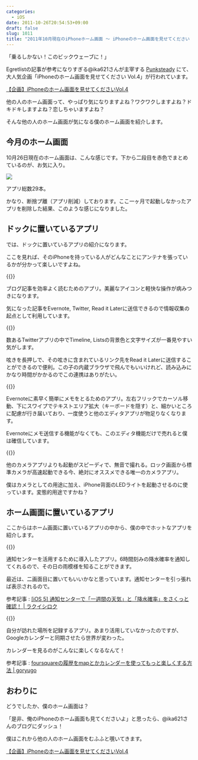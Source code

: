 ```yaml
---
categories:
  - iOS
date: 2011-10-26T20:54:53+09:00
draft: false
slug: 1011
title: "2011年10月現在のiPhoneホーム画面 〜 iPhoneのホーム画面を見せてください Vol.4 〜"
---
```


「乗るしかない！このビックウェーブに！」

Egretlistの記事が参考になりすぎる@ika621さんが主宰する [Punksteady](http://punksteady.com/) にて、大人気企画「iPhoneのホーム画面を見せてください Vol.4」が行われています。

[【企画】iPhoneのホーム画面を見せてくださいVol.4](http://punksteady.com/2011/10/26/iphone-home4/)

他の人のホーム画面って、やっぱり気になりますよね？ワクワクしますよね？ドキドキしますよね？恋しちゃいますよね？

そんな他の人のホーム画面が気になる僕のホーム画面を紹介します。

## 今月のホーム画面

10月26日現在のホーム画面は、こんな感じです。下から二段目を赤色でまとめているのが、お気に入り。

![](/images/2011/11/1011_1.png)

アプリ総数29本。

かなり、断捨プ離（アプリ削減）しております。ここ一ヶ月で起動しなかったアプリを削除した結果、このような感じになりました。

## ドックに置いているアプリ

では、ドックに置いているアプリの紹介になります。

ここを見れば、そのiPhoneを持っている人がどんなことにアンテナを張っているかが分かって楽しいですよね。

{{<app id="325502379" title="Reeder 2.5.3（￥250）" src="http://a1.mzstatic.com/us/r1000/075/Purple/ce/0f/10/mzl.dbaprevm.100x100-75.png">}}

ブログ記事を効率よく読むためのアプリ。美麗なアイコンと軽快な操作が病みつきになります。

気になった記事をEvernote, Twitter, Read it Laterに送信できるので情報収集の起点として利用しています。

{{<app id="428851691" title="Tweetbot — 個性あふれるTwitterクライアント 1.7.1（￥250）" src="http://a3.mzstatic.com/us/r1000/104/Purple/79/78/b2/mzl.ktnfzzzm.100x100-75.png">}}

数あるTwitterアプリの中でTimeline, Listsの背景色と文字サイズが一番見やすい気がします。

呟きを長押しで、その呟きに含まれているリンク先をRead it Laterに送信することができるので便利。この子の内蔵ブラウザで飛んでもいいけれど、読み込みにかなり時間がかかるのでこの連携はありがたい。

{{<app id="364580273" title="FastEver 1.9.2（￥170）" src="http://a5.mzstatic.com/us/r1000/105/Purple/d5/30/30/mzl.hhfcpjhs.100x100-75.png">}}

Evernoteに素早く簡単にメモをとるためのアプリ。左右フリックでカーソル移動、下にスワイプでテキストエリア拡大（キーボードを隠す）と、細かいところに配慮が行き届いており、一度使うと他のエディタアプリが物足りなくなります。

Evernoteにメモ送信する機能がなくても、このエディタ機能だけで売れると僕は確信しています。

{{<app id="422845617" title="OneCam[連写,静音,ジオタグ] 2.3.0（￥170）" src="http://a3.mzstatic.com/us/r1000/094/Purple/3b/e6/91/mzl.cgfwjjxt.100x100-75.png">}}

他のカメラアプリよりも起動がスピーディで、無音で撮れる。ロック画面から標準カメラが高速起動できる今、絶対にオススメできる唯一のカメラアプリ。

僕はカメラとしての用途に加え、iPhone背面のLEDライトを起動させるのに使っています。変態的用途ですかね？

## ホーム画面に置いているアプリ

ここからはホーム画面に置いているアプリの中から、僕の中でホットなアプリを紹介します。

{{<app id="449430946" title="バッジで降水確率 1.0.5（￥170）" src="http://a3.mzstatic.com/us/r1000/100/Purple/19/0c/e5/mzl.nvhampvz.100x100-75.png">}}

通知センターを活用するために導入したアプリ。6時間刻みの降水確率を通知してくれるので、その日の雨模様を知ることができます。

最近は、二画面目に置いてもいいかなと思っています。通知センターを引っ張れば表示されるので。

参考記事 : [[iOS 5] 通知センターで「一週間の天気」と「降水確率」をさくっと確認！ | ラクイシロク](http://rakuishi.com/iphone/921/)

{{<app id="306934924" title="foursquare 4.0.1（無料）" src="http://a3.mzstatic.com/us/r1000/096/Purple/8b/72/c5/mzl.injmxxao.100x100-75.png">}}

自分が訪れた場所を記録するアプリ。あまり活用していなかったのですが、Googleカレンダーと同期させたら世界が変わった。

カレンダーを見るのがこんなに楽しくなるなんて！

参考記事 : [foursquareの履歴をmapとかカレンダーを使ってもっと楽しくする方法 | goryugo](http://goryugo.com/20100326/foursquare%E3%81%AE%E5%B1%A5%E6%AD%B4%E3%82%92map%E3%81%A8%E3%81%8B%E3%82%AB%E3%83%AC%E3%83%B3%E3%83%80%E3%83%BC%E3%82%92%E4%BD%BF%E3%81%A3%E3%81%A6%E3%82%82%E3%81%A3%E3%81%A8%E6%A5%BD%E3%81%97/)

## おわりに

どうでしたか、僕のホーム画面は？

「是非、俺のiPhoneのホーム画面も見てくださいよ」と思ったら、@ika621さんのブログにダッシュ！

僕はこれから他の人のホーム画面をむふふと覗いてきます。

[【企画】iPhoneのホーム画面を見せてくださいVol.4](http://punksteady.com/2011/10/26/iphone-home4/)
